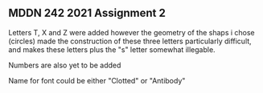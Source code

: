 ## MDDN 242 2021 Assignment 2

Letters T, X and Z were added however the geometry of the shaps i chose (circles) made the construction of these three letters particularly difficult, and makes these letters plus the "s" letter somewhat illegable.

Numbers are also yet to be added

Name for font could be either "Clotted" or "Antibody"